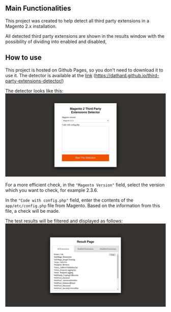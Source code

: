 ## Main Functionalities

This project was created to help detect all third party extensions in a Magento 2.x installation.

All detected third party extensions are shown in the results window with the possibility of dividing into enabled and disabled,

## How to use

This project is hosted on Github Pages, so you don't need to download it to use it.
The detector is available at the [link](https://dathard.github.io/third-party-extensions-detector/) (https://dathard.github.io/third-party-extensions-detector/)

The detector looks like this:
![Сleaning log files section](https://github.com/Dathard/images-in-readme/blob/main/Magento2/ThirdPartyExtensionsDetector/HomePage.png?raw=true)

For a more efficient check, in the `"Magento Version"` field, select the version which you want to check, for example 2.3.6.

In the `"Code with config.php"` field, enter the contents of the `app/etc/config.php` file from Magento. Based on the information from this file, a check will be made.

The test results will be filtered and displayed as follows:
![Сleaning log files section](https://github.com/Dathard/images-in-readme/blob/main/Magento2/ThirdPartyExtensionsDetector/ResultsPage.png?raw=true)
